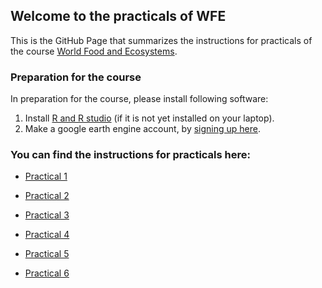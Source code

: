 
## Welcome to the practicals of WFE

This is the GitHub Page that summarizes the instructions for practicals of the course  [World Food and Ecosystems](https://canvas.uva.nl/courses/46220).


### Preparation for the course

In preparation for the course, please install following software: 
1. Install [R and R studio](http://cran.rstudio.com/) (if it is not yet installed on your laptop).
2. Make a google earth engine account, by [signing up here](https://signup.earthengine.google.com/#!/). 

### You can find the instructions for practicals here: 
- [Practical 1](https://cagecode.github.io/World-Food-Ecosystems/practical1/intro.html)

- [Practical 2](https://cagecode.github.io/World-Food-Ecosystems/practical2/intro.html)

- [Practical 3](https://cagecode.github.io/World-Food-Ecosystems/practical3/intro.html)

- [Practical 4](https://cagecode.github.io/World-Food-Ecosystems/practical4/intro.html)

- [Practical 5](https://cagecode.github.io/World-Food-Ecosystems/practical5/intro.html)

- [Practical 6](https://cagecode.github.io/World-Food-Ecosystems/practical6/intro.html)
